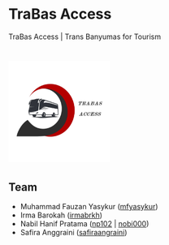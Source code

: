 # TraBas Access
TraBas Access | Trans Banyumas for Tourism
# <img src="https://github.com/mfyasykur/TraBas-Access/blob/update_readme/app/src/main/res/raw/logo_trabas_main_bg.png" width="200" height="200" />

## Team
- Muhammad Fauzan Yasykur ([mfyasykur](https://github.com/mfyasykur))
- Irma Barokah ([irmabrkh](https://github.com/irmabrkh))
- Nabil Hanif Pratama ([np102](https://github.com/np102) | [nobi000](https://github.com/nobie000))
- Safira Anggraini ([safiraangraini](https://github.com/safiraanggraini))

